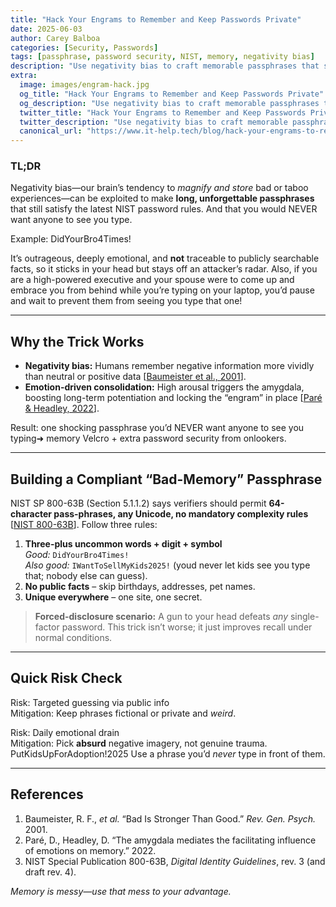 ```yaml
---
title: "Hack Your Engrams to Remember and Keep Passwords Private"
date: 2025-06-03
author: Carey Balboa
categories: [Security, Passwords]
tags: [passphrase, password security, NIST, memory, negativity bias]
description: "Use negativity bias to craft memorable passphrases that stay private and comply with modern NIST guidelines."
extra:
  image: images/engram-hack.jpg
  og_title: "Hack Your Engrams to Remember and Keep Passwords Private"
  og_description: "Use negativity bias to craft memorable passphrases that stay private and comply with modern NIST guidelines."
  twitter_title: "Hack Your Engrams to Remember and Keep Passwords Private"
  twitter_description: "Use negativity bias to craft memorable passphrases that stay private and comply with modern NIST guidelines."
  canonical_url: "https://www.it-help.tech/blog/hack-your-engrams-to-remember-passwords/"
---
```


### TL;DR
Negativity bias—our brain’s tendency to *magnify and store* bad or taboo experiences—can be exploited to make **long, unforgettable passphrases** that still satisfy the latest NIST password rules. And that you would NEVER want anyone to see you type. 

Example:
DidYourBro4Times!

It’s outrageous, deeply emotional, and **not** traceable to publicly searchable facts, so it sticks in your head but stays off an attacker’s radar.
Also, if you are a high-powered executive and your spouse were to come up and embrace you from behind while you’re typing on your laptop, you’d pause and wait to prevent them from seeing you type that one!

---

## Why the Trick Works
* **Negativity bias:** Humans remember negative information more vividly than neutral or positive data [[Baumeister et al., 2001](https://pmc.ncbi.nlm.nih.gov/articles/PMC3652533/)].
* **Emotion-driven consolidation:** High arousal triggers the amygdala, boosting long-term potentiation and locking the “engram” in place [[Paré & Headley, 2022](https://pmc.ncbi.nlm.nih.gov/articles/PMC10034520/)].

Result: one shocking passphrase you’d NEVER want anyone to see you typing➜ memory Velcro + extra password security from onlookers.

---

## Building a Compliant “Bad-Memory” Passphrase
NIST SP 800-63B (Section 5.1.1.2) says verifiers should permit **64-character pass-phrases, any Unicode, no mandatory complexity rules** [[NIST 800-63B](https://pages.nist.gov/800-63-3/sp800-63b.html)].
Follow three rules:

1. **Three-plus uncommon words + digit + symbol**  
   *Good:* `DidYourBro4Times!`  
   *Also good:* `IWantToSellMyKids2025!` (youd never let kids see you type that; nobody else can guess).
2. **No public facts** – skip birthdays, addresses, pet names.
3. **Unique everywhere** – one site, one secret.

> **Forced-disclosure scenario:** A gun to your head defeats *any* single-factor password. This trick isn’t worse; it just improves recall under normal conditions.

---

## Quick Risk Check
Risk: Targeted guessing via public info  
Mitigation: Keep phrases fictional or private and *weird*. 

Risk: Daily emotional drain  
Mitigation: Pick **absurd** negative imagery, not genuine trauma.  
PutKidsUpForAdoption!2025 Use a phrase you’d *never* type in front of them.  

---

## References
1. Baumeister, R. F., *et al.* “Bad Is Stronger Than Good.” *Rev. Gen. Psych.* 2001.  
2. Paré, D., Headley, D. “The amygdala mediates the facilitating influence of emotions on memory.” 2022.  
3. NIST Special Publication 800-63B, *Digital Identity Guidelines*, rev. 3 (and draft rev. 4).

*Memory is messy—use that mess to your advantage.*
